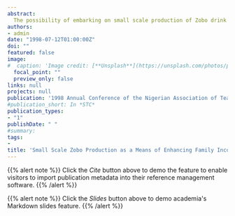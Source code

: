 ```yaml
---
abstract:
  The possibility of embarking on small scale production of Zobo drink to enhance family income is discussed in this paper. The paper highlights that an annual gross income of between N374,400 and N1,560,000.00 is possible with an expected gross margin of between N158,184 and N839,280. The total initial capital required to commence production is N33,750.00. This shows that Zobo production is highly profitable and can easily enhance family income.
authors:
- admin
date: "1998-07-12T01:00:00Z"
doi: ""
featured: false
image:
#  caption: 'Image credit: [**Unsplash**](https://unsplash.com/photos/pLCdAaMFLTE)'
  focal_point: ""
  preview_only: false
links: null
projects: null
publication: '1998 Annual Conference of the Nigerian Association of Teachers of Technology, Niger State College of Education, Minna, 12th–17th July'
#publication_short: In *STC*
publication_types:
- "1"
publishDate: " "
#summary: 
tags:
- 
title: 'Small Scale Zobo Production as a Means of Enhancing Family Income'
---
```


{{% alert note %}}
Click the *Cite* button above to demo the feature to enable visitors to import publication metadata into their reference management software.
{{% /alert %}}

{{% alert note %}}
Click the *Slides* button above to demo academia's Markdown slides feature.
{{% /alert %}}
